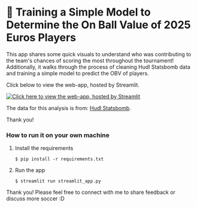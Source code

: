 # 🎈 Training a Simple Model to Determine the On Ball Value of 2025 Euros Players

This app shares some quick visuals to understand who was contributing to the team's chances of scoring the most throughout the tournament! Additionally, it walks through the process of cleaning Hudl Statsbomb data and training a simple model to predict the OBV of players. 

Click below to view the web-app, hosted by Streamlit.

[![Click here to view the web-app, hosted by Streamlit](https://static.streamlit.io/badges/streamlit_badge_black_white.svg)](https://2025euros.streamlit.app/)

The data for this analysis is from: [Hudl Statsbomb](https://www.hudl.com/blog/hudl-statsbomb-free-euro-2025-data). 

Thank you!

### How to run it on your own machine

1. Install the requirements

   ```
   $ pip install -r requirements.txt
   ```

2. Run the app

   ```
   $ streamlit run streamlit_app.py
   ```
Thank you! Please feel free to connect with me to share feedback or discuss more soccer :D